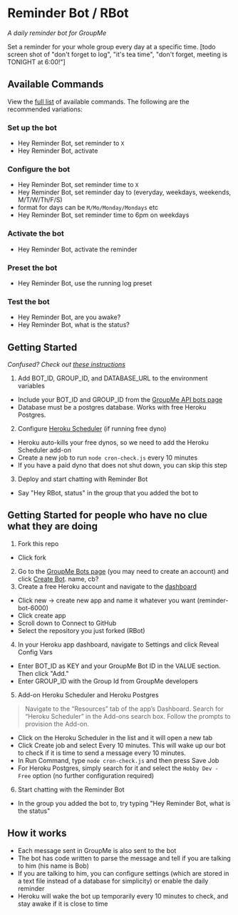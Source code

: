 # Reminder Bot / RBot
_A daily reminder bot for GroupMe_

Set a reminder for your whole group every day at a specific time.
[todo screen shot of "don't forget to log", "it's tea time", "don't forget, meeting is TONIGHT at 6:00!"]

## Available Commands
View the [full list](./full_commands.md) of available commands. The following are the recommended variations:
### Set up the bot
- Hey Reminder Bot, set reminder to `X`
- Hey Reminder Bot, activate
### Configure the bot
- Hey Reminder Bot, set reminder time to `X`
 - Hey Reminder Bot, set reminder day to (everyday, weekdays, weekends, M/T/W/Th/F/S)
  - format for days can be `M/Mo/Monday/Mondays` etc
- Hey Reminder Bot, set reminder time to 6pm on weekdays
### Activate the bot
- Hey Reminder Bot, activate the reminder
### Preset the bot
- Hey Reminder Bot, use the running log preset
### Test the bot
- Hey Reminder Bot, are you awake?
- Hey Reminder Bot, what is the status?

## Getting Started
_Confused? Check out [these instructions](#getting-started-for-people-who-have-no-clue-what-they-are-doing)_
1. Add BOT_ID, GROUP_ID, and DATABASE_URL to the environment variables
 * Include your BOT_ID and GROUP_ID from the [GroupMe API bots page](https://dev.groupme.com/bots)
 * Database must be a postgres database. Works with free Heroku Postgres.
2. Configure [Heroku Scheduler](https://devcenter.heroku.com/articles/scheduler) (if running free dyno)
 * Heroku auto-kills your free dynos, so we need to add the Heroku Scheduler add-on
 * Create a new job to run `node cron-check.js` every 10 minutes
 * If you have a paid dyno that does not shut down, you can skip this step
3. Deploy and start chatting with Reminder Bot
 * Say "Hey RBot, status" in the group that you added the bot to

## Getting Started for people who have no clue what they are doing
1. Fork this repo
 * Click fork
2. Go to the [GroupMe Bots page](https://dev.groupme.com/bots) (you may need to create an account) and click [Create Bot](https://dev.groupme.com/bots/new). name, cb?
3. Create a free Heroku account and navigate to the [dashboard](https://dashboard.heroku.com/apps)
 * Click new -> create new app and name it whatever you want (reminder-bot-6000)
 * Click create app
 * Scroll down to Connect to GitHub
 * Select the repository you just forked (RBot)
4. In your Heroku app dashboard, navigate to Settings and click Reveal Config Vars
 * Enter BOT_ID as KEY and your GroupMe Bot ID in the VALUE section. Then click "Add."
 * Enter GROUP_ID with the Group Id from GroupMe developers
5. Add-on Heroku Scheduler and Heroku Postgres
 > Navigate to the “Resources” tab of the app’s Dashboard. Search for “Heroku Scheduler” in the Add-ons search box. Follow the prompts to provision the Add-on.
 * Click on the Heroku Scheduler in the list and it will open a new tab
 * Click Create job and select Every 10 minutes. This will wake up our bot to check if it is time to send a message every 10 minutes.
 * In Run Command, type `node cron-check.js` and then press Save Job
 * For Heroku Postgres, simply search for it and select the `Hobby Dev - Free` option (no further configuration required)
6. Start chatting with the Reminder Bot
 * In the group you added the bot to, try typing "Hey Reminder Bot, what is the status"

## How it works
- Each message sent in GroupMe is also sent to the bot
- The bot has code written to parse the message and tell if you are talking to him (his name is Bob)
- If you are talking to him, you can configure settings (which are stored in a text file instead of a database for simplicity) or enable the daily reminder
- Heroku will wake the bot up temporarily every 10 minutes to check, and stay awake if it is close to time